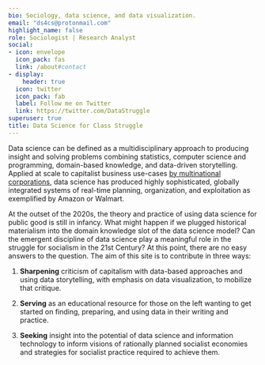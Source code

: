 ```yaml
---
bio: Sociology, data science, and data visualization.
email: "ds4cs@protonmail.com"
highlight_name: false
role: Sociologist | Research Analyst
social:
- icon: envelope
  icon_pack: fas
  link: /about#contact
- display:
    header: true
  icon: twitter
  icon_pack: fab
  label: Follow me on Twitter
  link: https://twitter.com/DataStruggle
superuser: true
title: Data Science for Class Struggle
---
```


Data science can be defined as a multidisciplinary approach to producing insight and solving problems combining statistics, computer science and programming, domain-based knowledge, and data-driven storytelling. Applied at scale to capitalist business use-cases [by multinational corporations](https://www.worldcat.org/title/peoples-republic-of-walmart-how-the-worlds-biggest-corporations-are-laying-the-foundation-for-socialism/oclc/1060586318), data science has produced highly sophisticated, globally integrated systems of real-time planning, organization, and exploitation as exemplified by Amazon or Walmart.  

At the outset of the 2020s, the theory and practice of using data science for public good is still in infancy. What might happen if we plugged historical materialism into the domain knowledge slot of the data science model? Can the emergent discipline of data science play a meaningful role in the struggle for socialism in the 21st Century? At this point, there are no easy answers to the question. The aim of this site is to contribute in three ways:        

1. **Sharpening** criticism of capitalism with data-based approaches and using data storytelling, with emphasis on data visualization, to mobilize that critique.   

2. **Serving** as an educational resource for those on the left wanting to get started on finding, preparing, and using data in their writing and practice.

3. **Seeking** insight into the potential of data science and information technology to inform visions of rationally planned socialist economies and strategies for socialist practice required to achieve them.





